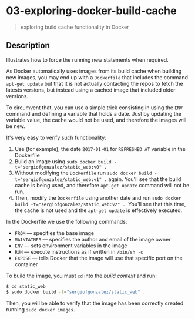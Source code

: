 # 03-exploring-docker-build-cache
> exploring build cache functionality in Docker

## Description
Illustrates how to force the running new statements when required.

As Docker automatically uses images from its build cache when building new images, you may end up with a `Dockerfile` that includes the command `apt-get update` but that it is not actually contacting the repos to fetch the latests versions, but instead using a cached image that included older versions.

To circumvent that, you can use a simple trick consisting in using the `ENV` command and defining a variable that holds a date. Just by updating the variable value, the cache would not be used, and therefore the images will be new.

It's very easy to verify such functionality:
1. Use (for example), the date `2017-01-01` for `REFRESHED_AT` variable in the Dockerfile
2. Build an image using `sudo docker build -t="sergiofgonzalez/static_web:v0" .`
3. Without modifying the `Dockerfile` run `sudo docker build -t="sergiofgonzalez/static_web:v1" .` again. You'll see that the build cache is being used, and therefore `apt-get update` command will not be run.
4. Then, modify the `Dockerfile` using another date and run `sudo docker build -t="sergiofgonzalez/static_web:v2" .`. You'll see that this time, the cache is not used and the `apt-get update` is effectively executed.

In the Dockerfile we use the following commands:
+ `FROM` &mdash; specifies the base image
+ `MAINTAINER` &mdash; specifies the author and email of the image owner
+ `ENV` &mdash; sets environment variables in the image
+ `RUN` &mdash; execute instructions as if written in `/bin/sh -c`
+ `EXPOSE` &mdash; tells Docker that the image will use that specific port on the container

To build the image, you must `cd` into the *build context* and run:
```bash
$ cd static_web
$ sudo docker build -t="sergiofgonzalez/static_web" .
```

Then, you will be able to verify that the image has been correctly created running `sudo docker images`.
